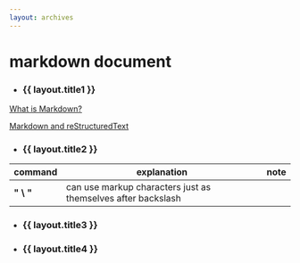 ```yaml
---
layout: archives
---
```


# markdown document

- ### {{ layout.title1 }}

[What is Markdown?](https://www.markdownguide.org/getting-started/)

[Markdown and reStructuredText](https://gist.github.com/dupuy/1855764#escaping-markup)

- ### {{ layout.title2 }}

|command| explanation| note|
|-------|------------|-----|
|**" \ "**| can use markup characters just as themselves after backslash|   

- ### {{ layout.title3 }}



- ### {{ layout.title4 }}





